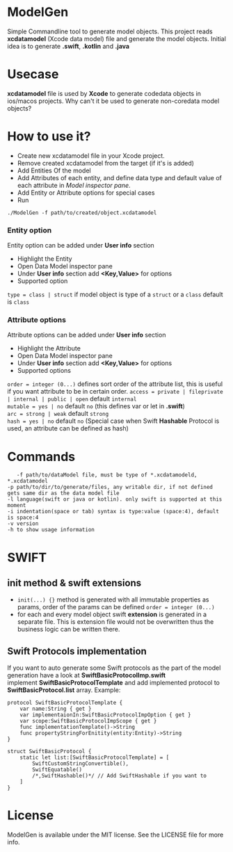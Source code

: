 # ModelGen
Simple Commandline tool to generate model objects.
This project reads **xcdatamodel** (Xcode data model) file and generate the model objects.
Initial idea is to generate **.swift**, **.kotlin** and **.java**

# Usecase
**xcdatamodel** file is used by **Xcode** to generate codedata objects in ios/macos projects. Why can't it be used to generate non-coredata model objects?

# How to use it?
  * Create new xcdatamodel file in your Xcode project.
  * Remove created xcdatamodel from the target (if it's is added)
  * Add Entities Of the model
  * Add Attributes of each entity, and define data type and default value of each attribute in *Model inspector pane*.
  * Add Entity or Attribute options for special cases
  * Run

  `./ModelGen -f path/to/created/object.xcdatamodel`  

### Entity option
Entity option can be added under **User info** section
  * Highlight the Entity
  * Open Data Model inspector pane
  * Under **User info** section add **<Key,Value>** for options
  * Supported option

  `type = class | struct` if model object is type of a `struct` or a `class` default is `class`

### Attribute options
Attribute options can be added under **User info** section
  * Highlight the Attribute
  * Open Data Model inspector pane
  * Under **User info** section add **<Key,Value>** for options
  * Supported options  

  `order = integer (0...)` defines sort order of the attribute list, this is useful if you want attribute to be in certain order.
  `access = private | fileprivate | internal | public | open` default `internal`  
  `mutable = yes | no` default `no` (this defines var or let in **.swift**)  
  `arc = strong | weak` default `strong`  
  `hash = yes | no` default `no` (Special case when Swift **Hashable** Protocol is used, an attribute can be defined as hash)  

# Commands
`  
-f path/to/dataModel file, must be type of *.xcdatamodeld, *.xcdatamodel`  
`-p path/to/dir/to/generate/files, any writable dir, if not defined gets same dir as the data model file`  
`-l language(swift or java or kotlin). only swift is supported at this moment`  
`-i indentation(space or tab) syntax is type:value (space:4), default is space:4`  
`-v version`  
`-h to show usage information`  

# SWIFT
## init method & swift extensions
* `init(...) {}` method is generated with all immutable properties as params, order of the params can be defined `order = integer (0...)`
* for each and every model object swift **extension** is generated in a separate file. This is extension file would not be overwritten thus the business logic can be written there.

## Swift Protocols implementation
If you want to auto generate some Swift protocols as the part of the model generation have a look at **SwiftBasicProtocolImp.swift**  
implement **SwiftBasicProtocolTemplate** and add implemented protocol to **SwiftBasicProtocol.list** array.
Example:  
```
protocol SwiftBasicProtocolTemplate {
    var name:String { get }
    var implementaionIn:SwiftBasicProtocolImpOption { get }
    var scope:SwiftBasicProtocolImpScope { get }
    func implementationTemplate()->String
    func propertyStringForEnitity(entity:Entity)->String
}  

struct SwiftBasicProtocol {
    static let list:[SwiftBasicProtocolTemplate] = [
        SwiftCustomStringConvertible(),
        SwiftEquatable()
        /*,SwiftHashable()*/ // Add SwiftHashable if you want to
    ]
}
```

# License  
ModelGen is available under the MIT license. See the LICENSE file for more info.

